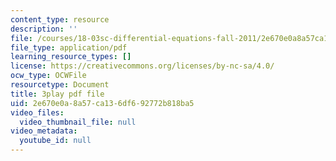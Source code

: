 ```yaml
---
content_type: resource
description: ''
file: /courses/18-03sc-differential-equations-fall-2011/2e670e0a8a57ca136df692772b818ba5_sZ2qulI6GEk.pdf
file_type: application/pdf
learning_resource_types: []
license: https://creativecommons.org/licenses/by-nc-sa/4.0/
ocw_type: OCWFile
resourcetype: Document
title: 3play pdf file
uid: 2e670e0a-8a57-ca13-6df6-92772b818ba5
video_files:
  video_thumbnail_file: null
video_metadata:
  youtube_id: null
---
```

